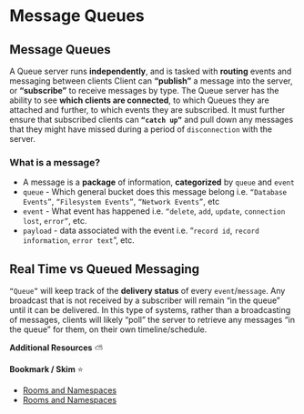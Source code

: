 # Message Queues

## Message Queues

A Queue server runs **independently**, and is tasked with **routing** events and messaging between clients Client can **“publish”** a message into the server, or **“subscribe”** to receive messages by type.
The Queue server has the ability to see **which clients are connected**, to which Queues they are attached and further, to which events they are subscribed. It must further ensure that subscribed clients can **`“catch up”`** and pull down any messages that they might have missed during a period of `disconnection` with the server.

### What is a message?
- A message is a **package** of information, **categorized** by `queue` and `event`
- `queue` - Which general bucket does this message belong
i.e. `“Database Events”`, `“Filesystem Events”`, `“Network Events”`, etc
- `event` - What event has happened
i.e. `“delete`, `add`, `update`, `connection lost`, `error”`, etc.
- `payload` - data associated with the event
i.e. “`record id`, `record information`, `error text`”, etc.

## Real Time vs Queued Messaging
 `“Queue”` will keep track of the **delivery status** of every `event`/`message`. Any broadcast that is not received by a subscriber will remain “in the queue” until it can be delivered. In this type of systems, rather than a broadcasting of messages, clients will likely “poll” the server to retrieve any messages “in the queue” for them, on their own timeline/schedule.


**Additional Resources** :partly_sunny:

**Bookmark / Skim** :star:

- [Rooms and Namespaces](https://socket.io/docs/rooms-and-namespaces/)
- [Rooms and Namespaces](https://socket.io/docs/emit-cheatsheet/)